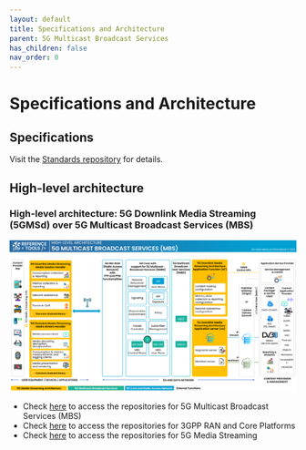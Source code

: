 ```yaml
---
layout: default
title: Specifications and Architecture
parent: 5G Multicast Broadcast Services
has_children: false
nav_order: 0
---
```


# Specifications and Architecture

## Specifications
Visit the [Standards repository](https://5g-mag.github.io/Standards/pages/5g-multicast-broadcast-services.html) for details.

## High-level architecture

### High-level architecture: 5G Downlink Media Streaming (5GMSd) over 5G Multicast Broadcast Services (MBS)

<img src="../../assets/images/projects/mbs_diagram.png">

 * Check [here](.repositories.html) to access the repositories for 5G Multicast Broadcast Services (MBS)
 * Check [here](../3gpp-ran-and-core-platforms/repositories.html) to access the repositories for 3GPP RAN and Core Platforms
 * Check [here](../5g-media-streaming/repositories.html) to access the repositories for 5G Media Streaming
